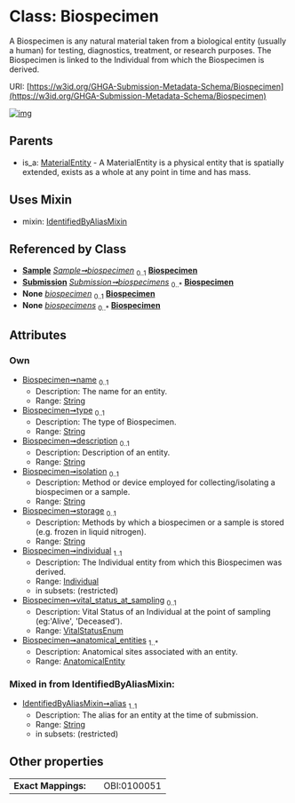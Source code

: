 
# Class: Biospecimen


A Biospecimen is any natural material taken from a biological entity (usually a human) for testing, diagnostics, treatment, or research purposes. The Biospecimen is linked to the Individual from which the Biospecimen is derived.

URI: [https://w3id.org/GHGA-Submission-Metadata-Schema/Biospecimen](https://w3id.org/GHGA-Submission-Metadata-Schema/Biospecimen)


[![img](https://yuml.me/diagram/nofunky;dir:TB/class/[Submission],[Sample],[MaterialEntity],[Individual],[IdentifiedByAliasMixin],[AnatomicalEntity]<anatomical_entities%201..*-++[Biospecimen&#124;name:string%20%3F;type:string%20%3F;description:string%20%3F;isolation:string%20%3F;storage:string%20%3F;vital_status_at_sampling:VitalStatusEnum%20%3F;alias:string],[Individual]<individual%201..1-%20[Biospecimen],[Sample]-%20biospecimen%200..1>[Biospecimen],[Submission]++-%20biospecimens%200..*>[Biospecimen],[Sample]-%20biospecimen(i)%200..1>[Biospecimen],[Submission]-%20biospecimens(i)%200..*>[Biospecimen],[Biospecimen]uses%20-.->[IdentifiedByAliasMixin],[MaterialEntity]^-[Biospecimen],[AnatomicalEntity])](https://yuml.me/diagram/nofunky;dir:TB/class/[Submission],[Sample],[MaterialEntity],[Individual],[IdentifiedByAliasMixin],[AnatomicalEntity]<anatomical_entities%201..*-++[Biospecimen&#124;name:string%20%3F;type:string%20%3F;description:string%20%3F;isolation:string%20%3F;storage:string%20%3F;vital_status_at_sampling:VitalStatusEnum%20%3F;alias:string],[Individual]<individual%201..1-%20[Biospecimen],[Sample]-%20biospecimen%200..1>[Biospecimen],[Submission]++-%20biospecimens%200..*>[Biospecimen],[Sample]-%20biospecimen(i)%200..1>[Biospecimen],[Submission]-%20biospecimens(i)%200..*>[Biospecimen],[Biospecimen]uses%20-.->[IdentifiedByAliasMixin],[MaterialEntity]^-[Biospecimen],[AnatomicalEntity])

## Parents

 *  is_a: [MaterialEntity](MaterialEntity.md) - A MaterialEntity is a physical entity that is spatially extended, exists as a whole at any point in time and has mass.

## Uses Mixin

 *  mixin: [IdentifiedByAliasMixin](IdentifiedByAliasMixin.md)

## Referenced by Class

 *  **[Sample](Sample.md)** *[Sample➞biospecimen](Sample_biospecimen.md)*  <sub>0..1</sub>  **[Biospecimen](Biospecimen.md)**
 *  **[Submission](Submission.md)** *[Submission➞biospecimens](Submission_biospecimens.md)*  <sub>0..\*</sub>  **[Biospecimen](Biospecimen.md)**
 *  **None** *[biospecimen](biospecimen.md)*  <sub>0..1</sub>  **[Biospecimen](Biospecimen.md)**
 *  **None** *[biospecimens](biospecimens.md)*  <sub>0..\*</sub>  **[Biospecimen](Biospecimen.md)**

## Attributes


### Own

 * [Biospecimen➞name](Biospecimen_name.md)  <sub>0..1</sub>
     * Description: The name for an entity.
     * Range: [String](types/String.md)
 * [Biospecimen➞type](Biospecimen_type.md)  <sub>0..1</sub>
     * Description: The type of Biospecimen.
     * Range: [String](types/String.md)
 * [Biospecimen➞description](Biospecimen_description.md)  <sub>0..1</sub>
     * Description: Description of an entity.
     * Range: [String](types/String.md)
 * [Biospecimen➞isolation](Biospecimen_isolation.md)  <sub>0..1</sub>
     * Description: Method or device employed for collecting/isolating a biospecimen or a sample.
     * Range: [String](types/String.md)
 * [Biospecimen➞storage](Biospecimen_storage.md)  <sub>0..1</sub>
     * Description: Methods by which a biospecimen or a sample is stored (e.g. frozen in liquid nitrogen).
     * Range: [String](types/String.md)
 * [Biospecimen➞individual](Biospecimen_individual.md)  <sub>1..1</sub>
     * Description: The Individual entity from which this Biospecimen was derived.
     * Range: [Individual](Individual.md)
     * in subsets: (restricted)
 * [Biospecimen➞vital_status_at_sampling](Biospecimen_vital_status_at_sampling.md)  <sub>0..1</sub>
     * Description: Vital Status of an Individual at the point of sampling (eg:'Alive', 'Deceased').
     * Range: [VitalStatusEnum](VitalStatusEnum.md)
 * [Biospecimen➞anatomical_entities](Biospecimen_anatomical_entities.md)  <sub>1..\*</sub>
     * Description: Anatomical sites associated with an entity.
     * Range: [AnatomicalEntity](AnatomicalEntity.md)

### Mixed in from IdentifiedByAliasMixin:

 * [IdentifiedByAliasMixin➞alias](IdentifiedByAliasMixin_alias.md)  <sub>1..1</sub>
     * Description: The alias for an entity at the time of submission.
     * Range: [String](types/String.md)
     * in subsets: (restricted)

## Other properties

|  |  |  |
| --- | --- | --- |
| **Exact Mappings:** | | OBI:0100051 |

